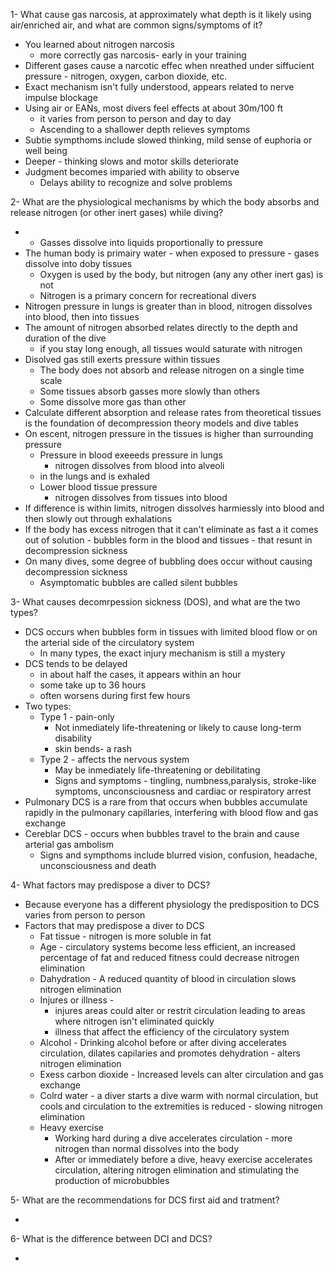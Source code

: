 1- What cause gas narcosis, at approximately what depth is it likely using air/enriched air, and what are common signs/symptoms of it?

- You learned about nitrogen narcosis 
	- more correctly gas narcosis- early in your training
- Different gases cause a narcotic effec when nreathed under siffucient pressure - nitrogen, oxygen, carbon dioxide, etc.
- Exact mechanism isn't fully understood, appears related to nerve impulse blockage
- Using air or EANs, most divers feel effects at about 30m/100 ft
	- it varies from person to person and day to day
	- Ascending to a shallower depth relieves symptoms
- Subtie sympthoms include slowed thinking, mild sense of euphoria or well being
- Deeper - thinking slows and motor skills deteriorate
- Judgment becomes imparied with ability to observe
	- Delays ability to recognize and solve problems


2- What are the physiological mechanisms by which the body absorbs and release nitrogen (or other inert gases) while diving? 

- - Gasses dissolve into liquids proportionally to pressure
- The human body is primairy water - when exposed to pressure - gases dissolve into doby tissues
	- Oxygen is used by the body, but nitrogen (any any other inert gas) is not
	- Nitrogen is a primary concern for recreational divers
- Nitrogen pressure in lungs is greater than in blood, nitrogen dissolves into blood, then into tissues
- The amount of nitrogen absorbed relates directly to the depth and duration of the dive
	- if you stay long enough, all tissues would saturate with nitrogen
- Disolved gas still exerts pressure within tissues
	- The body does not absorb and release nitrogen on a single time scale
	- Some tissues absorb gasses more slowly than others
	- Some dissolve more gas than other
- Calculate different absorption and release rates from theoretical tissues is the foundation of decompression theory models and dive tables
- On escent, nitrogen pressure in the tissues is higher than surrounding pressure
	- Pressure in blood exeeeds pressure in lungs
		- nitrogen dissolves from blood into alveoli
	- in the lungs and is exhaled
	- Lower blood tissue pressure
		- nitrogen dissolves from tissues into blood
- If difference is within limits, nitrogen dissolves harmiessly into blood and then slowly out through exhalations
- If the body has excess nitrogen that it can't eliminate as fast a it comes out of solution - bubbles form in the blood and tissues - that resunt in decompression sickness
- On many dives, some degree of bubbling does occur without causing decompression sickness
	- Asymptomatic bubbles are called silent bubbles

3- What causes decomrpession sickness (DOS), and what are the two types?

- DCS occurs when bubbles form in tissues with limited blood flow or on the arterial side of the circulatory system
	- In many types, the exact injury mechanism is still a mystery
- DCS tends to be delayed
	- in about half the cases, it appears within an hour
	- some take up to 36 hours
	- often worsens during first few hours
- Two types:
	- Type 1 - pain-only
		- Not inmediately life-threatening or likely to cause long-term disability
		- skin bends- a rash
	- Type 2 - affects the nervous system
		- May be inmediately life-threatening or debilitating
		- Signs and symptoms - tingling, numbness,paralysis, stroke-like symptoms, unconsciousness and cardiac or respiratory arrest
- Pulmonary DCS is a rare from that occurs when bubbles accumulate rapidly in the pulmonary capillaries, interfering with blood flow and gas exchange
- Cereblar DCS - occurs when bubbles travel to the brain and cause arterial gas ambolism
	- Signs and sympthoms include blurred vision, confusion, headache, unconsciousness and death


4- What factors may predispose a diver to DCS?

- Because everyone has a different physiology the predisposition to DCS varies from person to person
- Factors that may predispose a diver to DCS
	- Fat tissue - nitrogen is more soluble in fat
	- Age - circulatory systems become less efficient, an increased percentage of fat and reduced fitness could decrease nitrogen elimination
	- Dahydration - A reduced quantity of blood in circulation slows nitrogen elimination
	- Injures or illness -
		- injures areas could alter or restrit circulation leading to areas where nitrogen isn't eliminated quickly
		- illness that affect the efficiency of the circulatory system
	- Alcohol - Drinking alcohol before or after diving accelerates circulation, dilates capilaries and promotes dehydration - alters nitrogen elimination
	- Exess carbon dioxide - Increased levels can alter circulation and gas exchange
	- Colrd water - a diver starts a dive warm with normal circulation, but cools and circulation to the extremities is reduced - slowing nitrogen elimination
	- Heavy exercise
		- Working hard during a dive accelerates circulation - more nitrogen than normal dissolves into the body
		- After or immediately before a dive, heavy exercise accelerates circulation, altering nitrogen elimination and stimulating the production of microbubbles

5- What are the recommendations for DCS first aid and tratment?

- 

6- What is the difference between DCI and DCS?

- 

